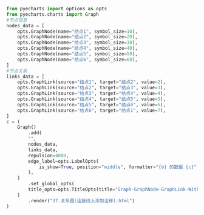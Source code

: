 
<BlogInfo id="155" title="75.关系图连接线上添加注释" author="白日梦想猿" pv=0 read_times=0 pre_cost_time=0分56秒 category="pyecharts学习" tag_list="['pyecharts学习']" create_time="2021.01.23 12:06:38" update_time="2021.02.17 13:18:53" />

```python
from pyecharts import options as opts
from pyecharts.charts import Graph
#节点信息
nodes_data = [
    opts.GraphNode(name="结点1", symbol_size=10),
    opts.GraphNode(name="结点2", symbol_size=20),
    opts.GraphNode(name="结点3", symbol_size=30),
    opts.GraphNode(name="结点4", symbol_size=40),
    opts.GraphNode(name="结点5", symbol_size=50),
    opts.GraphNode(name="结点6", symbol_size=60),
]
#节点关系
links_data = [
    opts.GraphLink(source="结点1", target="结点2", value=2),
    opts.GraphLink(source="结点2", target="结点3", value=3),
    opts.GraphLink(source="结点3", target="结点4", value=4),
    opts.GraphLink(source="结点4", target="结点5", value=5),
    opts.GraphLink(source="结点5", target="结点6", value=6),
    opts.GraphLink(source="结点6", target="结点1", value=7),
]
c = (
    Graph()
        .add(
        "",
        nodes_data,
        links_data,
        repulsion=4000,
        edge_label=opts.LabelOpts(
            is_show=True, position="middle", formatter="{b} 的数据 {c}"
        ),
    )
        .set_global_opts(
        title_opts=opts.TitleOpts(title="Graph-GraphNode-GraphLink-WithEdgeLabel")
    )
        .render("37.关系图(连接线上添加注释).html")
)

```
